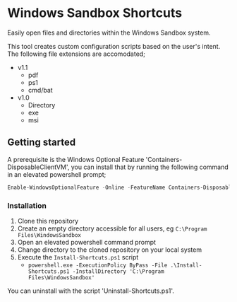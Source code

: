 # Windows Sandbox Shortcuts

Easily open files and directories within the Windows Sandbox system.

This tool creates custom configuration scripts based on the user's intent. The
following file extensions are accomodated;

* v1.1
    * pdf
    * ps1
    * cmd/bat
* v1.0
    * Directory
    * exe
    * msi

## Getting started

A prerequisite is the Windows Optional Feature 'Containers-DisposableClientVM',
you can install that by running the following command in an elevated powershell
prompt;

```powershell
Enable-WindowsOptionalFeature -Online -FeatureName Containers-DisposableClientVM
```

### Installation

1. Clone this repository
2. Create an empty directory accessible for all users, eg `C:\Program Files\WindowsSandbox`
3. Open an elevated powershell command prompt
4. Change directory to the cloned repository on your local system
4. Execute the `Install-Shortcuts.ps1` script
    * `powershell.exe -ExecutionPolicy ByPass -File .\Install-Shortcuts.ps1 -InstallDirectory 'C:\Program Files\WindowsSandbox'`

You can uninstall with the script 'Uninstall-Shortcuts.ps1'.
